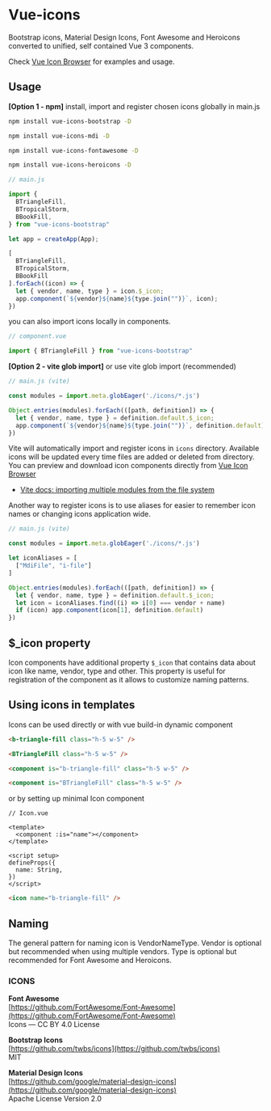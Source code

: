 # Vue-icons

Bootstrap icons, Material Design Icons, Font Awesome and Heroicons converted to unified, self contained Vue 3 components. 

Check [Vue Icon Browser](https://vue-icon-browser.netlify.app/) for examples and usage.

## Usage

**[Option 1 - npm]** install, import and register chosen icons globally in main.js

```bash
npm install vue-icons-bootstrap -D
```
```bash
npm install vue-icons-mdi -D
```
```bash
npm install vue-icons-fontawesome -D
```
```bash
npm install vue-icons-heroicons -D
```

```js
// main.js

import { 
  BTriangleFill,
  BTropicalStorm,
  BBookFill,
} from "vue-icons-bootstrap"

let app = createApp(App);

[
  BTriangleFill,
  BTropicalStorm,
  BBookFill
].forEach((icon) => {
  let { vendor, name, type } = icon.$_icon;
  app.component(`${vendor}${name}${type.join("")}`, icon);
})
```

you can also import icons locally in components.

```js
// component.vue

import { BTriangleFill } from "vue-icons-bootstrap"
```

**[Option 2 - vite glob import]** or use vite glob import (recommended)

```js
// main.js (vite)

const modules = import.meta.globEager('./icons/*.js')

Object.entries(modules).forEach(([path, definition]) => {
  let { vendor, name, type } = definition.default.$_icon;
  app.component(`${vendor}${name}${type.join("")}`, definition.default);
})
```

Vite will automatically import and register icons in `icons` directory. Available icons will be updated every time files are added or deleted from directory.
You can preview and download icon components directly from [Vue Icon Browser](https://vue-icon-browser.netlify.app/)

* [Vite docs: importing multiple modules from the file system](https://vitejs.dev/guide/features.html#glob-import)

Another way to register icons is to use aliases for easier to remember icon names or changing icons application wide.

```js
// main.js (vite)

const modules = import.meta.globEager('./icons/*.js')

let iconAliases = [
  ["MdiFile", "i-file"]
]

Object.entries(modules).forEach(([path, definition]) => {
  let { vendor, name, type } = definition.default.$_icon;
  let icon = iconAliases.find((i) => i[0] === vendor + name)
  if (icon) app.component(icon[1], definition.default)
})
```
## $_icon property

Icon components have additional property `$_icon` that contains data about icon like name, vendor, type and other. This property is useful for registration of the component as it allows to customize naming patterns.

## Using icons in templates

Icons can be used directly or with vue build-in dynamic component

```html
<b-triangle-fill class="h-5 w-5" />

<BTriangleFill class="h-5 w-5" />

<component is="b-triangle-fill" class="h-5 w-5" />

<component is="BTriangleFill" class="h-5 w-5" />
```

or by setting up minimal Icon component

```vue
// Icon.vue

<template>
  <component :is="name"></component>
</template>

<script setup>
defineProps({
  name: String,
})
</script>
```
```html
<icon name="b-triangle-fill" />
```

## Naming

The general pattern for naming icon is VendorNameType. Vendor is optional but recommended when using multiple vendors. Type is optional but recommended for Font Awesome and Heroicons.

### ICONS

**Font Awesome**  
[https://github.com/FortAwesome/Font-Awesome](https://github.com/FortAwesome/Font-Awesome)  
Icons — CC BY 4.0 License

**Bootstrap Icons**  
[https://github.com/twbs/icons](https://github.com/twbs/icons)  
MIT

**Material Design Icons**  
[https://github.com/google/material-design-icons](https://github.com/google/material-design-icons)  
Apache License Version 2.0
